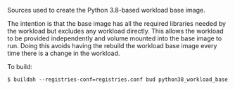 Sources used to create the Python 3.8-based workload base image. 

The intention is that the base image has all the required libraries needed by the workload but excludes any workload directly. This allows the workload to be provided independently and volume mounted into the base image to run. Doing this avoids having the rebuild the workload base image every time there is a change in the workload.

To build:
```
$ buildah --registries-conf=registries.conf bud python38_workload_base
```

